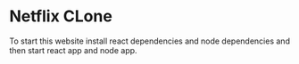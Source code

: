 # Netflix CLone
To start this website install react dependencies and node dependencies and then start react app and node app.
